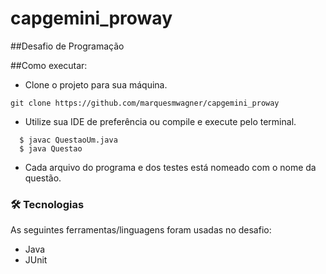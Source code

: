 # capgemini_proway
##Desafio de Programação


##Como executar:

- Clone o projeto para sua máquina.
``` 
git clone https://github.com/marquesmwagner/capgemini_proway
```
- Utilize sua IDE de preferência ou compile e execute pelo terminal.
```
  $ javac QuestaoUm.java
  $ java Questao
```
- Cada arquivo do programa e dos testes está nomeado com o nome da questão.

### 🛠 Tecnologias

As seguintes ferramentas/linguagens foram usadas no desafio:
- Java
- JUnit